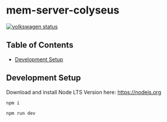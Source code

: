 # mem-server-colyseus
[![volkswagen status](https://auchenberg.github.io/volkswagen/volkswargen_ci.svg?v=1)](https://github.com/auchenberg/volkswagen)

## Table of Contents

* [Development Setup](#development-setup)

## Development Setup

Download and install Node LTS Version here: https://nodejs.org

```
npm i
```

```
npm run dev
```